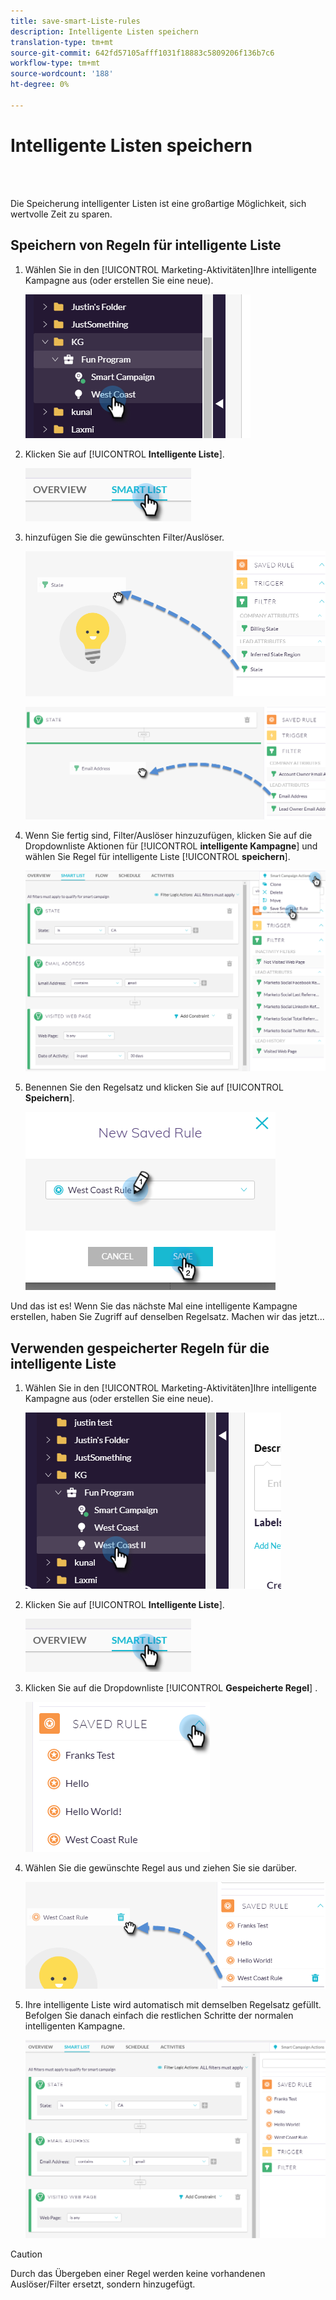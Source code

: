 ```yaml
---
title: save-smart-Liste-rules
description: Intelligente Listen speichern
translation-type: tm+mt
source-git-commit: 642fd57105afff1031f18883c5809206f136b7c6
workflow-type: tm+mt
source-wordcount: '188'
ht-degree: 0%

---
```



# Intelligente Listen speichern

<br> 

Die Speicherung intelligenter Listen ist eine großartige Möglichkeit, sich wertvolle Zeit zu sparen.

## Speichern von Regeln für intelligente Liste

1. Wählen Sie in den [!UICONTROL Marketing-Aktivitäten]Ihre intelligente Kampagne aus (oder erstellen Sie eine neue).

   ![Bild eins](/help/sky/assets/smart-lists-and-static-lists/save-smart-list-rules/save-smart-list-rules-1.png)

1. Klicken Sie auf [!UICONTROL **Intelligente Liste**].

   ![Bild zwei](/help/sky/assets/smart-lists-and-static-lists/save-smart-list-rules/save-smart-list-rules-2.png)

1. hinzufügen Sie die gewünschten Filter/Auslöser.

   ![Bild drei](/help/sky/assets/smart-lists-and-static-lists/save-smart-list-rules/save-smart-list-rules-3.png)

   ![Bild vier](/help/sky/assets/smart-lists-and-static-lists/save-smart-list-rules/save-smart-list-rules-4.png)

1. Wenn Sie fertig sind, Filter/Auslöser hinzuzufügen, klicken Sie auf die Dropdownliste Aktionen für [!UICONTROL **intelligente Kampagne**] und wählen Sie Regel für intelligente Liste [!UICONTROL **speichern**].

   ![Bild fünf](/help/sky/assets/smart-lists-and-static-lists/save-smart-list-rules/save-smart-list-rules-5.png)

1. Benennen Sie den Regelsatz und klicken Sie auf [!UICONTROL **Speichern**].

   ![Bild sechs](/help/sky/assets/smart-lists-and-static-lists/save-smart-list-rules/save-smart-list-rules-6.png)

Und das ist es! Wenn Sie das nächste Mal eine intelligente Kampagne erstellen, haben Sie Zugriff auf denselben Regelsatz. Machen wir das jetzt...

## Verwenden gespeicherter Regeln für die intelligente Liste

1. Wählen Sie in den [!UICONTROL Marketing-Aktivitäten]Ihre intelligente Kampagne aus (oder erstellen Sie eine neue).

   ![Bild sieben](/help/sky/assets/smart-lists-and-static-lists/save-smart-list-rules/save-smart-list-rules-7.png)

1. Klicken Sie auf [!UICONTROL **Intelligente Liste**].

   ![Bild acht](/help/sky/assets/smart-lists-and-static-lists/save-smart-list-rules/save-smart-list-rules-8.png)

1. Klicken Sie auf die Dropdownliste [!UICONTROL **Gespeicherte Regel**] .

   ![Bild neun](/help/sky/assets/smart-lists-and-static-lists/save-smart-list-rules/save-smart-list-rules-9.png)

1. Wählen Sie die gewünschte Regel aus und ziehen Sie sie darüber.

   ![Bild 1](/help/sky/assets/smart-lists-and-static-lists/save-smart-list-rules/save-smart-list-rules-10.png)

1. Ihre intelligente Liste wird automatisch mit demselben Regelsatz gefüllt. Befolgen Sie danach einfach die restlichen Schritte der normalen intelligenten Kampagne.

   ![Bild 1](/help/sky/assets/smart-lists-and-static-lists/save-smart-list-rules/save-smart-list-rules-11.png)

>[!CAUTION]
>
>Durch das Übergeben einer Regel werden keine vorhandenen Auslöser/Filter ersetzt, sondern hinzugefügt.
